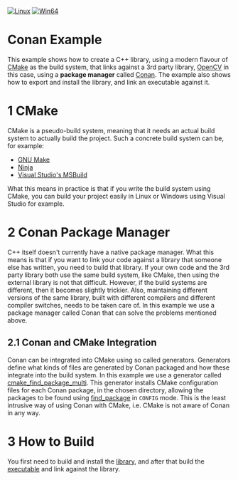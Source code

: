 [![Linux](https://github.com/JarnoRalli/conan-example/actions/workflows/ubuntu_build.yml/badge.svg)](https://github.com/JarnoRalli/conan-example/actions/workflows/ubuntu_build.yml)   [![Win64](https://github.com/JarnoRalli/conan-example/actions/workflows/visual_studio_build.yml/badge.svg)](https://github.com/JarnoRalli/conan-example/actions/workflows/visual_studio_build.yml)

# Conan Example

This example shows how to create a C++ library, using a modern flavour of [CMake](https://cmake.org/) as the build system, that links against a 3rd party library, 
[OpenCV](https://github.com/opencv/opencv) in this case, using a **package manager** called [Conan](https://conan.io/). The example also shows how to export and install the library, 
and link an executable against it.

# 1 CMake

CMake is a pseudo-build system, meaning that it needs an actual build system to actually build the project. Such a concrete build system can be, for example:

* [GNU Make](https://www.gnu.org/software/make/)
* [Ninja](https://ninja-build.org/)
* [Visual Studio's MSBuild](https://learn.microsoft.com/en-us/visualstudio/msbuild/msbuild?view=vs-2022)

What this means in practice is that if you write the build system using CMake, you can build your project easily in Linux or Windows using Visual Studio for example.

# 2 Conan Package Manager

C++ itself doesn't currently have a native package manager. What this means is that if you want to link your code against a library that someone else has written,
you need to build that library. If your own code and the 3rd party library both use the same build system, like CMake, then using the external library is not
that difficult. However, if the build systems are different, then it becomes slightly trickier. Also, maintaining different versions of the same library, built
with different compilers and different compiler switches, needs to be taken care of. In this example we use a package manager called Conan that can solve
the problems mentioned above.

## 2.1 Conan and CMake Integration

Conan can be integrated into CMake using so called generators. Generators define what kinds of files are generated by Conan packaged and how these
integrate into the build system. In this example we use a generator called [cmake_find_package_multi](https://docs.conan.io/1/reference/generators/cmake_find_package_multi.html).
This generator installs CMake configuration files for each Conan package, in the chosen directory, allowing the packages to be found using
[find_package](https://cmake.org/cmake/help/latest/command/find_package.html) in `CONFIG` mode. This is the least intrusive way of using Conan with CMake, i.e. CMake is not aware of Conan in any way.

# 3 How to Build

You first need to build and install the [library](library/README.md), and after that build the [executable](executable/README.md) and link against the library.

